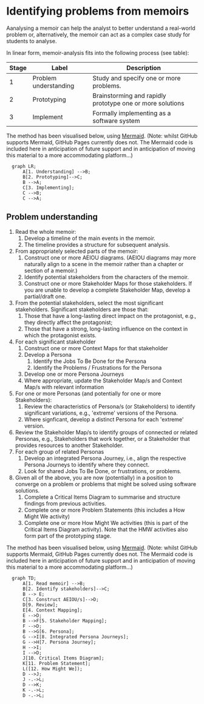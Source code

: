 # Identifying problems from memoirs

Aanalysing a memoir can help the analyst to better understand a real-world problem or, alternatively, the memoir can act as a complex case study for students to analyse. 

In linear form, memoir-analysis fits into the following process (see table):

| Stage | Label | Description |
| --- | --- | --- |
| 1 | Problem understanding | Study and specify one or more problems.|
| 2 | Prototyping | Brainstorming and rapidly prototype one or more solutions |
| 3 | Implement | Formally implementing as a software system |

The method has been visualised below, using [Mermaid](https://mermaid.js.org/intro/syntax-reference.html). (Note: whilst GitHub supports Mermaid, GitHub Pages currently does not. The Mermaid code is included here in anticipation of future support and in anticipation of moving this material to a more accommodating platform...)

```mermaid
  graph LR;
      A[1. Understanding] -->B;
      B[2. Prototyping]-->C;
      B -->A;
      C[3. Implementing];
      C -->B;
      C -->A;   
```

## Problem understanding

1. Read the whole memoir:
   1. Develop a timeline of the main events in the memoir.
   2. The timeline provides a structure for subsequent analysis.
2. From appropriately selected parts of the memoir:
   1. Construct one or more AEIOU diagrams. (AEIOU diagrams may more naturally align to a scene in the memoir rather than a chapter or section of a memoir.)
   2. Identify potential stakeholders from the characters of the memoir.
   3. Construct one or more Stakeholder Maps for those stakeholders. If you are unable to develop a complete Stakeholder Map, develop a partial/draft one.
3. From the potential stakeholders, select the most significant stakeholders. Significant stakeholders are those that:
   1. Those that have a long-lasting direct impact on the protagonist, e.g., they directly affect the protagonist;
   2. Those that have a strong, long-lasting influence on the context in which the protagonist exists.
4. For each significant stakeholder
   1. Construct one or more Context Maps for that stakeholder
   2. Develop a Persona
      1. Identify the Jobs To Be Done for the Persona
      2. Identify the Problems / Frustrations for the Persona
   3. Develop one or more Persona Journeys
   4. Where appropriate, update the Stakeholder Map/s and Context Map/s with relevant information
5. For one or more Personas (and potentially for one or more Stakeholders):
   1. Review the characteristics of Persona/s (or Stakeholders) to identify significant variations, e.g., 'extreme' versions of the Persona.
   2. Where signficant, develop a distinct Persona for each 'extreme' version.
6. Review the Stakeholder Map/s to identify groups of connected or related Personas, e.g., Stakeholders that work together, or a Stakeholder that provides resources to another Stakeholder.
7. For each group of related Personas
   1. Develop an integrated Persona Journey, i.e., align the respective Persona Journeys to identify where they connect.
   2. Look for shared Jobs To Be Done, or frustrations, or problems.
8. Given all of the above, you are now (potentially) in a position to converge on a problem or problems that might be solved using software solutions.
   1. Complete a Critical Items Diagram to summarise and structure findings from previous activities.
   2. Complete one or more Problem Statements (this includes a How Might We activity)
   3. Complete one or more How Might We activities (this is part of the Critical Items Diagram activity). Note that the HMW activities also form part of the prototyping stage.

The method has been visualised below, using [Mermaid](https://mermaid.js.org/intro/syntax-reference.html). (Note: whilst GitHub supports Mermaid, GitHub Pages currently does not. The Mermaid code is included here in anticipation of future support and in anticipation of moving this material to a more accommodating platform...)

```mermaid
  graph TD;
      A[1. Read memoir] -->B;
      B[2. Identify stakeholders]-->C;
      B --> E;
      C[3. Construct AEIOU/s]-->D;
      D[9. Review];
      E[4. Context Mapping];
      E -->D;
      B -->F[5. Stakeholder Mapping];
      F -->D;
      B -->G[6. Persona];
      G -->I[8. Integrated Persona Journeys];
      G -->H[7. Persona Journey];
      H -->I;
      I -->D;
      J[10. Critical Items Diagram];
      K[11. Problem Statement];
      L([12. How Might We]);
      D -->J;
      J -.->L;
      D -->K;
      K -.->L;
      D -.->L;
```
